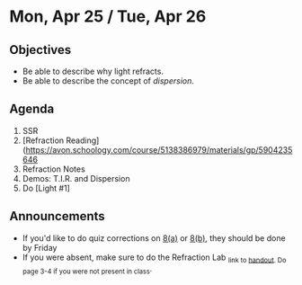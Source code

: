Mon, Apr 25 / Tue, Apr 26
=================== 
   
    
Objectives    
------------    
- Be able to describe why light refracts.
- Be able to describe the concept of *dispersion*.
  
Agenda      
---------      
1. SSR
2. [Refraction Reading](https://avon.schoology.com/course/5138386979/materials/gp/5904235646
3. Refraction Notes
4. Demos: T.I.R. and Dispersion
5. Do [Light #1]

  
Announcements   
-------------    
- If you'd like to do quiz corrections on [8(a)][8a] or [8(b)][8b], they should be done by Friday
- If you were absent, make sure to do the Refraction Lab <sub>link to [handout](https://avon.schoology.com/course/5138386979/materials/gp/5899818972). Do page 3-4 if you were not present in class</sub>.

[8a]: https://avon.schoology.com/assignment/5753491359/
[8b]: https://avon.schoology.com/assignment/5855600085/


<!--stackedit_data:
eyJoaXN0b3J5IjpbMTU3ODAyMzA4MiwxOTM1NDIyNzcsLTQ3Nz
g1Mjc4NCwtOTQ1NDg2MzgxLDExMTc0OTYwNjQsODY1NTY0OTA2
LC0xNDA1NzcxOTUyLC0zMTk4ODQ3NDgsMTUzMzIxMjg4NCwtMj
A3OTkwMTc1MSw4MDc3ODQzODgsNDI4NzMzMTU5LDE3NDgwMDM0
MzcsLTE4OTUyNDMxNDIsMTI5MTkxNTA0MiwxODgxNTMyNTQ0LD
g3OTgwNjQzNywtODU0MTc5MDA0LDE0NDY2NjY5NTgsLTMzOTU1
NjI0MF19
-->